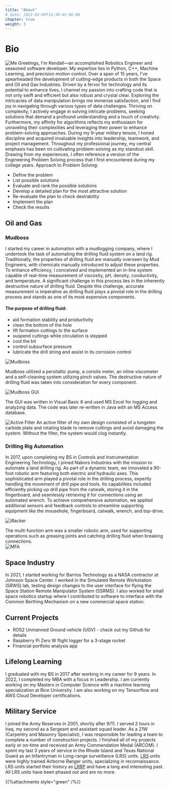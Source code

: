 ```yaml
---
title: "About"
# date: 2023-02-09T14:38:45-06:00
chapter: true
weight: 3
---
```


# Bio

![Me](/images/profile.jpg?width=500)
Greetings, I'm Kendall—an accomplished Robotics Engineer and seasoned software developer. My expertise lies in Python, C++, Machine Learning, and precision motion control. Over a span of 15 years, I've spearheaded the development of cutting-edge products in both the Space and Oil and Gas Industries.  Driven by a fervor for technology and its potential to enhance lives, I channel my passion into crafting code that is not only swift and efficient but also robust and crystal clear.  Exploring the intricacies of data manipulation brings me immense satisfaction, and I find joy in navigating through various types of data challenges. Thriving on complexity, I actively engage in solving intricate problems, seeking solutions that demand a profound understanding and a touch of creativity. Furthermore, my affinity for algorithms reflects my enthusiasm for unraveling their complexities and leveraging their power to enhance problem-solving approaches. During my 9-year military tenure, I honed discipline and acquired invaluable insights into leadership, teamwork, and project management. Throughout my professional journey, my central emphasis has been on cultivating problem-solving as my standout skill. Drawing from my experiences, I often reference a version of the Engineering Problem Solving process that I first encountered during my college years.
Approach to Problem Solving:
+ Define the problem
+ List possible solutions
+ Evaluate and rank the possible solutions
+ Develop a detailed plan for the most attractive solution
+ Re-evaluate the plan to check desirability
+ Implement the plan
+ Check the results

## Oil and Gas
### Mudboss
I started my career in automation  with a mudlogging company, where I undertook the task of automating the drilling fluid system on a land rig. Traditionally, the properties of drilling fluid are manually overseen by Mud Engineers, with chemicals manually introduced to adjust these properties. To enhance efficiency, I conceived and implemented an in-line system capable of real-time measurement of viscosity, pH, density, conductivity, and temperature. A significant challenge in this process lies in the inherently destructive nature of drilling fluid. Despite this challenge, accurate measurement is imperative as drilling fluid plays a pivotal role in the drilling process and stands as one of its most expensive components.
#### The purpose of drilling fluid:
 + aid formation stability and productivity 
 + clean the bottom of the hole
 + lift formation cuttings to the surface
 + suspend cuttings while circulation is stopped 
 + cool the bit
 + control subsurface pressure 
 + lubricate the drill string and assist in its corrosion control

![Mudboss](/images/mudboss.jpg?height=500)

Mudboss utilized a persitaltic pump, a coriolis meter, an inline viscometer and a self-cleaning system utilizing pinch valves.  The destructive nature of drilling fluid was taken into consideration for every component.

![Mudboss GUI](/images/mudbossgui.jpg?width=500)

The GUI was written in Visual Basic 6 and used MS Excel for logging and analyzing data.  The code was later re-written in Java with an MS Access database.

![Active Filter](/images/activefilter.jpg?width=500)
An active filter of my own design consisted of a tungsten carbide plate and rotating blade to remove cuttings and avoid damaging the system.  Without the filter, the system would clog instantly.

### Drilling Rig Automation
In 2017, upon completing my BS in Controls and Instrumentation Engineering Technology, I joined Nabors Industries with the mission to automate a land drilling rig. As part of a dynamic team, we innovated a 90-foot robotic arm featuring both electric and hydraulic axes. This sophisticated arm played a pivotal role in the drilling process, expertly handling the movement of drill pipe and tools. Its capabilities included efficiently picking up drill pipe from the catwalk, storing it in the fingerboard, and seamlessly retrieving it for connections using an automated wrench. To achieve comprehensive automation, we applied additional sensors and feedback controls to streamline supporting equipment like the mousehole, fingerboard, catwalk, wrench, and top-drive.

![iRacker](/images/racker.jpg?height=500)

The mulit-function arm was a smaller robotic arm, used for supporting operations such as greasing joints and catching drilling fluid when breaking connections.  
![MFA](/images/mfa.jpg?width=500)

## Space Industry
In 2021, I started working for Barrios Technology as a NASA contractor at Johnson Space Center.  I worked in the Simulated Remote Workstation (SRWS) lab, testing design changes to the user interface for flying the Space Station Remote Manipulator System (SSRMS).  I also worked for small space robotics startup where I contributed to software to interface with the Common Berthing Mechanism on a new commercial space station.

## Current Projects
+ ROS2 Unmanned Ground vehicle (UGV) - check out my Github for details
+ Raspberry Pi Zero W flight logger for a 3-stage rocket
+ Financial portfolio analysis app

## Lifelong Learning
I graduated with my BS in 2017 after working in my career for 9 years.  In 2022, I completed my MBA with a focus in Leadership.  I am currently working on my Masters in Computer Science with a machine learning specialization at Rice University.  I am also working on my Tensorflow and AWS Cloud Developer certifications. 

## Military Service

I joined the Army Reserves in 2001, shortly after 9/11.  I served 2 tours in Iraq, my second as a Sergeant and assistant squad leader.  As a 21W (Carpentry and Masonry Specialist), I was responsible for leading a team to complete a number of construction projects.  I finished all of my projects early or on-time and received an Army Commendation Medal (ARCOM).  I spent my last 3 years of service in the Rhode Island and Texas National Guard as an Infantryman in Long-range surveillance (LRS) units.  [LRS](https://en.wikipedia.org/wiki/Long-range_surveillance) units were highly trained Airborne Ranger units, specializing in reconnaissance. LRS units started their history as [LRRP](https://en.wikipedia.org/wiki/Long-range_reconnaissance_patrol) and have a long and interesting past.  All LRS units have been phased out and are no more.

{{%attachments style="green" /%}}
